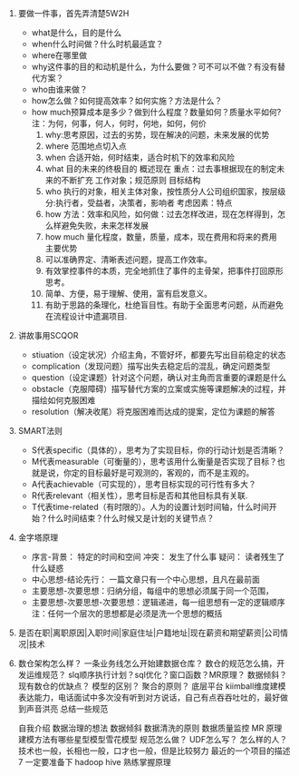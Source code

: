 1. 要做一件事，首先弄清楚5W2H
    * what是什么，目的是什么    
    * when什么时间做？什么时机最适宜？
    * where在哪里做       
    * why这件事的目的和动机是什么，为什么要做？可不可以不做？有没有替代方案？     
    * who由谁来做？     
    * how怎么做？如何提高效率？如何实施？方法是什么？     
    * how much预算成本是多少？做到什么程度？数量如何？质量水平如何?    
    注：为何，何事，何人，何时，何地，如何，何价
        1. why:思考原因，过去的劣势，现在解决的问题，未来发展的优势
        2. where 范围地点切入点
        3. when 合适开始，何时结束，适合时机下的效率和风险
        4. what 目的未来的终极目的 概述现在 重点：过去事根据现在的制定未来的不断扩充 工作对象；规范原则 目标结构
        5. who 执行的对象，相关主体对象，按性质分人公司组织国家，按层级分:执行者，受益者，决策者，影响者 考虑因素：特点
        6. how 方法：效率和风险，如何做：过去怎样改进，现在怎样得到，怎么样避免失败，未来怎样发展
        7. how much 量化程度，数量，质量，成本，现在费用和将来的费用     
    主要优势    
       1. 可以准确界定、清晰表述问题，提高工作效率。
       2. 有效掌控事件的本质，完全地抓住了事件的主骨架，把事件打回原形思考。
       3. 简单、方便，易于理解、使用，富有启发意义。
       4. 有助于思路的条理化，杜绝盲目性。有助于全面思考问题，从而避免在流程设计中遗漏项目.
2. 讲故事用SCQOR
    * stiuation（设定状况）介绍主角，不管好坏，都要先写出目前稳定的状态
    * complication（发现问题）描写出失去稳定后的混乱，确定问题类型
    * question（设定课题）针对这个问题，确认对主角而言重要的课题是什么
    * obstacle（克服障碍）描写替代方案的立案或实施等课题解决的过程，并描绘如何克服困难
    * resolution（解决收尾）将克服困难而达成的提案，定位为课题的解答
3. SMART法则
    * S代表specific（具体的），思考为了实现目标，你的行动计划是否清晰？
    * M代表measurable（可衡量的），思考该用什么衡量是否实现了目标？也就是说，你定的目标最好是可观测的，客观的，而不是主观的。
    * A代表achievable（可实现的），思考目标实现的可行性有多大？
    * R代表relevant（相关性），思考目标是否和其他目标具有关联.
    * T代表time-related（有时限的）。人为的设置计划时间轴，什么时间开始？什么时间结束？什么时候又是计划的关键节点？  
4. 金字塔原理    
    * 序言-背景： 特定的时间和空间 冲突： 发生了什么事 疑问： 读者残生了什么疑惑
    * 中心思想-结论先行： 一篇文章只有一个中心思想，且凡在最前面
    * 主要思想-次要思想：归纳分组，每组中的思想必须属于同一个范围，
    * 主要思想-次要思想-次要思想：逻辑递进，每一组思想有一定的逻辑顺序
    注：任何一个层次的思想都是必须是洗一个思想的概括    
5. 是否在职|离职原因|入职时间|家庭住址|户籍地址|现在薪资和期望薪资|公司情况|技术
6. 数仓架构怎么样？
   一条业务线怎么开始建数据仓库？
   数仓的规范怎么搞，开发运维规范？
   slq顺序执行计划？sql优化？窗口函数？MR原理？
   数据倾斜？
   现有数仓的优缺点？
   模型的区别？
   聚合的原则？
   底层平台
   kiimball维度建模
   表达能力，电话面试中多次没有听到对方说话，自己有点吞吞吐吐的，最好做到声音洪亮
   总结一些规范
   
   自我介绍
   数据治理的想法
   数据倾斜
   数据清洗的原则
   数据质量监控
   MR 原理
   建模方法有哪些星型模型雪花模型
   规范怎么做？
   UDF怎么写？
   怎么样的人？技术也一般，长相也一般，口才也一般，但是比较努力
   最近的一个项目的描述
7 一定要准备下
   hadoop hive 熟练掌握原理
   


